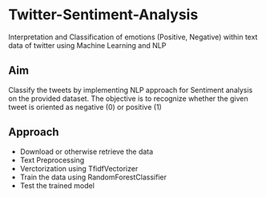 # Twitter-Sentiment-Analysis
Interpretation and Classification of emotions (Positive, Negative) within text data of twitter using Machine Learning and NLP
## Aim 
Classify the tweets by implementing NLP approach for Sentiment analysis on the provided dataset. The objective is to recognize whether the given tweet is oriented as negative (0) or positive (1)
## Approach
- Download or otherwise retrieve the data
- Text Preprocessing
- Verctorization using TfidfVectorizer
- Train the data using RandomForestClassifier
- Test the trained model 
